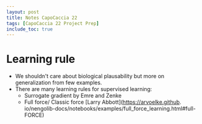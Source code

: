 ```yaml
---
layout: post
title: Notes CapoCaccia 22
tags: [CapoCaccia 22 Project Prep]
include_toc: true
---
```


# Learning rule
- We shouldn't care about biological plausability but more on generalization from few examples.
- There are many learning rules for supervised learning:
  - Surrogate gradient by Emre and Zenke
  - Full force/ Classic force [Larry Abbott](https://arvoelke.github.
    io/nengolib-docs/notebooks/examples/full_force_learning.html#full-FORCE)